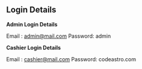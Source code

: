 ## Login Details

**Admin Login Details**

Email	: admin@mail.com
Password: admin

**Cashier Login Details**

Email	: cashier@mail.com
Password: codeastro.com


